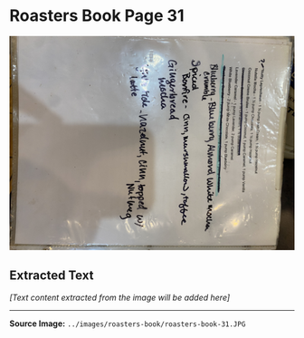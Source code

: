 # Roasters Book Page 31

![Roasters Book Page 31](../images/roasters-book/roasters-book-31.JPG)

## Extracted Text

*[Text content extracted from the image will be added here]*

---

**Source Image:** `../images/roasters-book/roasters-book-31.JPG`
